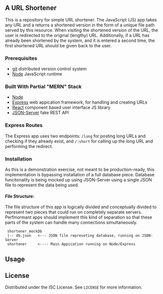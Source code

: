 ## A URL Shortener
This is a repository for simple URL shortener. The JavaScript (JS) app takes any URL and a returns a shortened version in the form of a unique file path served by this resource. When visiting the shortened version of the URL, the user is redirected to the original (lengthy) URL. Additionally, if a URL has already been shortened by the system, and it is entered a second time, the first shortened URL should be given back to the user.

### Prerequisites
* [git](https://git-scm.com/) distributed version control system
* [Node](https://nodejs.org/en/) JavaScript runtime

### Built With Partial "MERN" Stack
* [Node](https://nodejs.org/en/)
* [Express](https://expressjs.com/) web appication framework, for handling and creating URLs
* [React](https://reactjs.org/) component based user interface JS library
* [JSON-Server](https://github.com/typicode/json-server) fake REST API

### Express Routes
The Express app uses two endpoints: `/long` for posting long URLs and checking if they already exist, and `/:short` for calling up the long URL and performing the redirect.

### Installation
As this is a demonstration exercise, not meant to be production-ready, this implementation is bypassing installation of a full database piece. Database funcitonality is being mocked up using JSON-Server using a single JSON file to represent the data being used.

#### File Structure:
The file structure of this app is logically divided and conceptually divided to represent two pieces that could run on completely separate servers. Perfmormant apps should implement this kind of separation so that these parts of the system can handle many connections simultaneously.
```
 shortener_mockDb
 |-- db.json   <--- JSON file represeting database, running on JSON-Server
 shortener     <---- Main Appication running on Node/Express
```

## Usage

## License
Distributed under the ISC License. See `LICENSE` for more information.